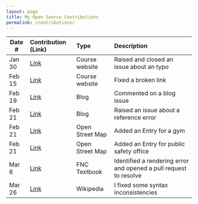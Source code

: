 ```yaml
---
layout: page
title: My Open Source Contributions
permalink: /contributions/
---
```


<!--
Type of the contribution should be "Wikipedia edit", "OpenStreet Map feature", "Documentation", "Course website", "Blog",
"Browser Add-on", etc.

The description should include a brief summary of what you did.

The link should bring us to a public page that shows your contribution.

Replace the first row with your own contribution.

-->

| Date # | Contribution (Link)                                               | Type            | Description                                                       |
| ------ | :---------------------------------------------------------------- | :-------------- | :---------------------------------------------------------------- |
| Jan 30 | [Link](https://github.com/joannakl/ossd/issues/34)                | Course website  | Raised and closed an issue about an typo                          |
| Feb 15 | [Link](https://github.com/joannakl/ossd/pull/46#issue-1586165097) | Course website  | Fixed a broken link                                               |
| Feb 19 | [Link](https://edstem.org/us/courses/34501/discussion/2620574)    | Blog            | Commented on a blog issue                                         |
| Feb 21 | [Link](https://github.com/ossd-s23/Charlie-XIAO-weekly/issues/2)  | Blog            | Raised an issue about a reference error                           |
| Feb 21 | [Link](https://www.openstreetmap.org/changeset/132838938)         | Open Street Map | Added an Entry for a gym                                          |
| Feb 21 | [Link](https://www.openstreetmap.org/changeset/132839107)         | Open Street Map | Added an Entry for public safety office                           |
| Mar 6  | [Link](https://github.com/fncbook/fnc/pull/8)                     | FNC Textbook    | Identified a rendering error and opened a pull request to resolve |
| Mar 26 | [Link](https://en.wikipedia.org/w/index.php?diff=prev&oldid=1146812219) | Wikipedia | I fixed some syntax inconsistencies                               |